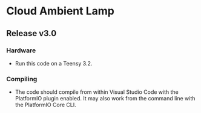 # Cloud Ambient Lamp

## Release v3.0

### Hardware
- Run this code on a Teensy 3.2.

### Compiling
- The code should compile from within Visual Studio Code with the PlatformIO plugin enabled. It may also work from the command line with the PlatformIO Core CLI.
